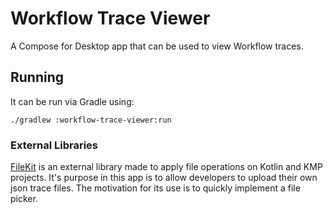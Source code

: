 # Workflow Trace Viewer

A Compose for Desktop app that can be used to view Workflow traces.

## Running

It can be run via Gradle using:

```shell
./gradlew :workflow-trace-viewer:run
```

### External Libraries

[FileKit](https://github.com/vinceglb/FileKit) is an external library made to apply file operations 
on Kotlin and KMP projects. It's purpose in this app is to allow developers to upload their own 
json trace files. The motivation for its use is to quickly implement a file picker.
